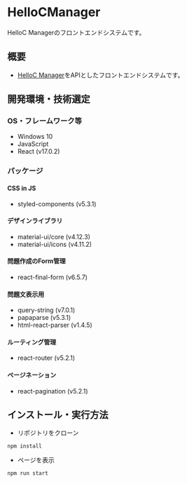 # HelloCManager
HelloC Managerのフロントエンドシステムです。

## 概要
- [HelloC Manager](https://github.com/HIT-matsumotolab/HelloC_API)をAPIとしたフロントエンドシステムです。

## 開発環境・技術選定

### OS・フレームワーク等
- Windows 10
- JavaScript
- React (v17.0.2)

### パッケージ

#### CSS in JS
- styled-components (v5.3.1)

#### デザインライブラリ
- material-ui/core (v4.12.3)
- material-ui/icons (v4.11.2)

#### 問題作成のForm管理
- react-final-form (v6.5.7)

#### 問題文表示用
- query-string (v7.0.1)
- papaparse (v5.3.1)
- html-react-parser (v1.4.5)

#### ルーティング管理
- react-router (v5.2.1)

#### ページネーション
- react-pagination (v5.2.1)

## インストール・実行方法

- リポジトリをクローン
```
npm install
```

- ページを表示
```
npm run start
```

